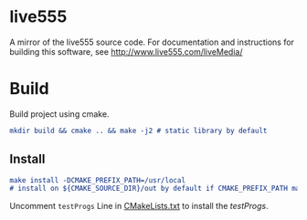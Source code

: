 # live555
A mirror of the live555 source code.
For documentation and instructions for building this software,
see <http://www.live555.com/liveMedia/>

# Build
Build project using cmake.

```cmake
mkdir build && cmake .. && make -j2 # static library by default
```

## Install
```cmake
make install -DCMAKE_PREFIX_PATH=/usr/local  
# install on ${CMAKE_SOURCE_DIR}/out by default if CMAKE_PREFIX_PATH macro not defined
```

Uncomment `testProgs` Line in [CMakeLists.txt](CMakeLists.txt) to install the *testProgs*.